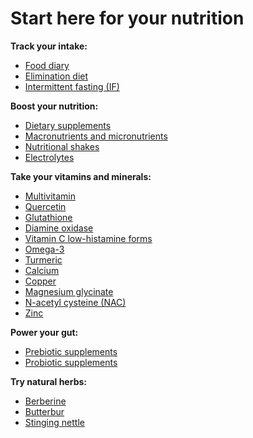 # Start here for your nutrition

**Track your intake:**

* [Food diary](../food-diary/)
* [Elimination diet](../elimination-diet/)
* [Intermittent fasting (IF)](../intermittent-fasting/)

**Boost your nutrition:**

* [Dietary supplements](../dietary-supplements/)
* [Macronutrients and micronutrients](../macronutrients-and-micronutrients/)
* [Nutritional shakes](../nutritional-shakes/)
* [Electrolytes](../electrolytes/)

**Take your vitamins and minerals:** 

* [Multivitamin](../multivitamin/)
* [Quercetin](../quercetin/)
* [Glutathione](../glutathione/)
* [Diamine oxidase](../diamine-oxidase/)
* [Vitamin C low-histamine forms](../vitamin-c-low-histamine-forms/)
* [Omega-3](../omega-3/)
* [Turmeric](../turmeric/)
* [Calcium](../calcium/)
* [Copper](../copper/)
* [Magnesium glycinate](../magnesium-glycinate/)
* [N-acetyl cysteine (NAC)](../n-acetyl-cysteine/)
* [Zinc](../zinc/)

**Power your gut:**

* [Prebiotic supplements](../prebiotic-supplements/)
* [Probiotic supplements](../probiotic-supplements/)

**Try natural herbs:** 

* [Berberine](../berberine/)
* [Butterbur](../butterbur/)
* [Stinging nettle](../stinging-nettle/)
